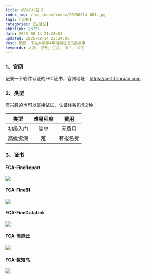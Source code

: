 ```yaml
---
title: 帆软FAC证书
index_img: /img_index/index/20250814-001.jpg
tags: [证书]
categories: [生活记]
abbrlink: 23729
date: 2025-08-14 21:24:01
updated: 2025-08-14 21:24:01
desc: 回顾一下在大学那4年得到证书的那点事
keywords: 大学, 证书, 生活, 照片, 回忆
---
```

### 1、官网

记录一下软件认证的FAC证书，官网地址：https://cert.fanruan.com

<!--more-->

### 2、类型

有兴趣的也可以直接试试，认证体系包含2种：

|   类型   | 难易程度 |   费用   |
| :------: | :------: | :------: |
| 初级入门 |   简单   |  无费用  |
| 高级资深 |    难    | 有报名费 |

### 3、证书

#### **FCA-FineReport**

 ![](FCA-FineReport.jpg)

#### **FCA-FineBI**

 ![](FCA-FineBI.jpg)

#### **FCA-FineDataLink**

 ![](FCA-FineDataLink.jpg)

#### **FCA-简道云**

 ![](FCA-jiandaoyun.jpg)

#### **FCA-数知鸟**

 ![](FCA-shuzhiniao.jpg)

